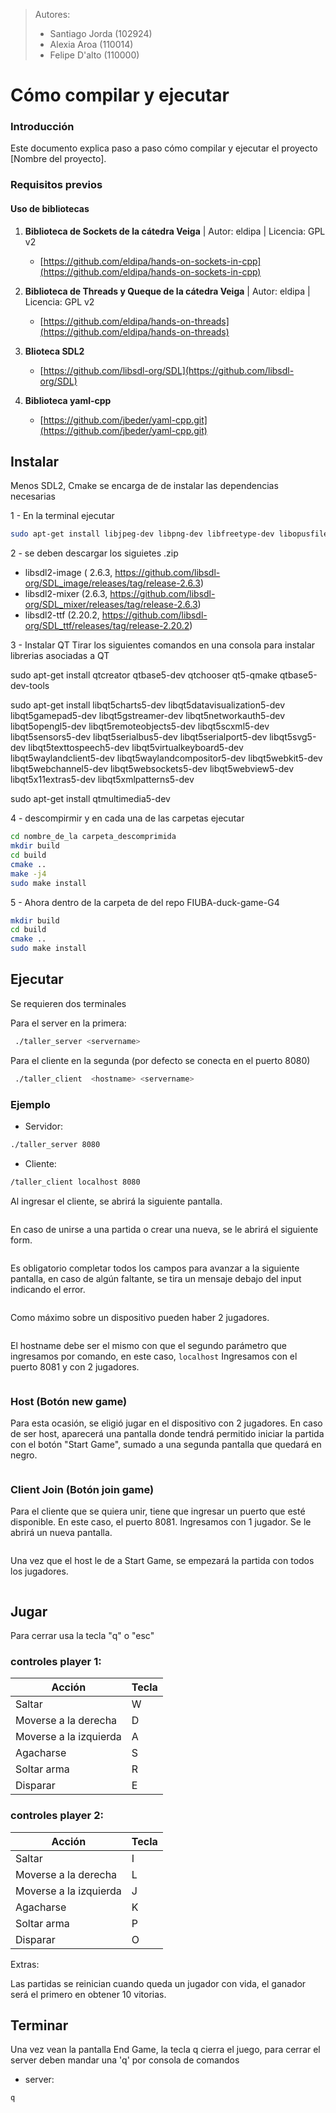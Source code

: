 > Autores: 
>  - Santiago Jorda (102924)
>  - Alexia Aroa (110014) 
>  - Felipe D'alto (110000)
 
# Cómo compilar y ejecutar 

### Introducción
Este documento explica paso a paso cómo compilar y ejecutar el proyecto [Nombre del proyecto].

### Requisitos previos
#### Uso de bibliotecas

1. **Biblioteca de Sockets de la cátedra Veiga** | Autor: eldipa | Licencia: GPL v2
    - [https://github.com/eldipa/hands-on-sockets-in-cpp](https://github.com/eldipa/hands-on-sockets-in-cpp)

2. **Biblioteca de Threads y Queque de la cátedra Veiga** | Autor: eldipa | Licencia: GPL v2
    - [https://github.com/eldipa/hands-on-threads](https://github.com/eldipa/hands-on-threads)

3. **Blioteca SDL2** 
    - [https://github.com/libsdl-org/SDL](https://github.com/libsdl-org/SDL)

4. **Biblioteca  yaml-cpp**
    - [https://github.com/jbeder/yaml-cpp.git](https://github.com/jbeder/yaml-cpp.git)

## Instalar

Menos SDL2, Cmake se encarga de de instalar las dependencias necesarias 

1 - En la terminal ejecutar 
```bash
sudo apt-get install libjpeg-dev libpng-dev libfreetype-dev libopusfile-dev libflac-dev libxmp-dev libfluidsynth-dev libwavpack-dev cmake libmodplug-dev libsdl2-dev
```
2 - se deben descargar los siguietes .zip


- libsdl2-image ( 2.6.3, https://github.com/libsdl-org/SDL_image/releases/tag/release-2.6.3)
- libsdl2-mixer (2.6.3, https://github.com/libsdl-org/SDL_mixer/releases/tag/release-2.6.3)
- libsdl2-ttf (2.20.2, https://github.com/libsdl-org/SDL_ttf/releases/tag/release-2.20.2)

3 - Instalar QT
Tirar los siguientes comandos en una consola para instalar librerias asociadas a QT

sudo apt-get  install qtcreator qtbase5-dev qtchooser qt5-qmake qtbase5-dev-tools

sudo apt-get install libqt5charts5-dev libqt5datavisualization5-dev libqt5gamepad5-dev libqt5gstreamer-dev libqt5networkauth5-dev libqt5opengl5-dev libqt5remoteobjects5-dev libqt5scxml5-dev libqt5sensors5-dev libqt5serialbus5-dev libqt5serialport5-dev libqt5svg5-dev libqt5texttospeech5-dev libqt5virtualkeyboard5-dev libqt5waylandclient5-dev libqt5waylandcompositor5-dev libqt5webkit5-dev libqt5webchannel5-dev libqt5websockets5-dev libqt5webview5-dev libqt5x11extras5-dev libqt5xmlpatterns5-dev

sudo apt-get install qtmultimedia5-dev

4 - descompirmir y en cada una de las carpetas ejecutar 

```bash
cd nombre_de_la carpeta_descomprimida
mkdir build
cd build
cmake ..
make -j4
sudo make install
```

5 - Ahora dentro de la carpeta de del repo FIUBA-duck-game-G4

```bash
mkdir build
cd build
cmake ..
sudo make install
```

## Ejecutar
Se requieren dos terminales 

Para el server en la primera:
```bash
 ./taller_server <servername>
```

Para el cliente en la segunda 
(por defecto se conecta en el puerto 8080)

```bash
 ./taller_client  <hostname> <servername>
```

### Ejemplo
- Servidor: 
```bash  
./taller_server 8080
```
- Cliente:
```bash  
/taller_client localhost 8080
```

Al ingresar el cliente, se abrirá la siguiente pantalla.

<image src="imgs/lobby1.png" alt="">

En caso de unirse a una partida o crear una nueva, se le abrirá el siguiente form.

<image src="imgs/lobby2.png" alt="">

Es obligatorio completar todos los campos para avanzar a la siguiente pantalla, en caso de algún faltante, se tira un mensaje debajo del input indicando el error.

<image src="imgs/lobby3.png" alt="">

Como máximo sobre un dispositivo pueden haber 2 jugadores.

<image src="imgs/lobby4.png" alt="">

El hostname debe ser el mismo con que el segundo parámetro que ingresamos por comando, en este caso, `localhost`
Ingresamos con el puerto 8081 y con 2 jugadores.

<image src="imgs/lobby7.png" alt="">

### Host (Botón new game)
Para esta ocasión, se eligió jugar en el dispositivo con 2 jugadores. En caso de ser host, aparecerá una pantalla donde tendrá permitido iniciar la partida con el botón "Start Game", sumado a una segunda pantalla que quedará en negro.

<image src="imgs/lobby5.png" alt="">

### Client Join (Botón join game)
Para el cliente que se quiera unir, tiene que ingresar un puerto que esté disponible. En este caso, el puerto 8081. Ingresamos con 1 jugador.
Se le abrirá un nueva pantalla.

<image src="imgs/lobby8.png" alt="">

Una vez que el host le de a Start Game, se empezará la partida con todos los jugadores.

<image src="imgs/lobby9.png" alt="">

## Jugar 

Para cerrar usa la tecla "q" o "esc"

### controles player 1:

| Acción             | Tecla |
|--------------------|-------|
| Saltar             | W     |
| Moverse a la derecha | D     |
| Moverse a la izquierda | A     |
| Agacharse          | S     |
| Soltar arma        | R     |
| Disparar           | E     |

### controles player 2:

| Acción             | Tecla |
|--------------------|-------|
| Saltar             | I     |
| Moverse a la derecha | L     |
| Moverse a la izquierda | J     |
| Agacharse          | K     |
| Soltar arma        | P     |
| Disparar           | O     |

Extras:

Las partidas se reinician cuando queda un jugador con vida, el ganador será el primero en obtener 10 vitorias.

## Terminar 
Una vez vean la pantalla End Game, la tecla q cierra el juego, para cerrar el server deben mandar una 'q' por consola de comandos 

- server:
````bash
q
````
